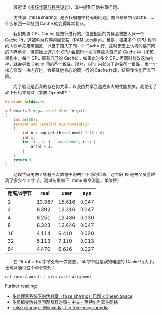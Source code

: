 　　最近读《[多核计算与程序设计](http://book.douban.com/subject/3624015/)》，其中提到了伪共享问题。

　　伪共享（false sharing）是多核编程中特有的问题。而且牵扯到 Cache ……什么东西一牵扯到 Cache 就变得异常复杂。

　　我们知道 CPU Cache 是按行进行的，位置相近的内存会被放入同一个 Cache 行，这被称为程序的局部性（RAM Locality）。但是，如果多个 CPU 访问的内存单元距离很近，以至于落入了同一个 Cache 行，这时表面上访问的是不同的内存单元，但实际上这几个 CPU 会把同一块内存放入自己的 Cache 中（多核架构中，每个 CPU 都有自己的 Cache），如果此时多个 CPU 再同时修改这块内存，就会导致 Cache 间的不一致性。所以，CPU 内部为了避免不一致性，当一个核心修改一块内存时，会把其他核心的同一行的 Cache 作废，结果使性能严重下降。

　　为了验证是否真的存在伪共享，以及伪共享会造成多大的性能损失，我使用了如下代码来测试（需要 OpenMP）：

```cpp
#include <stdio.h>

int main(int argc, const char *argv[])
{
	int ar[80];
	#pragma omp parallel num_threads(2)
	{
		int n = omp_get_thread_num() ? 16 : 0;
		int i;
		for (i = 0; i < 1000000000; i++) {
			ar[n] = i;
		}
	}
	return 0;
}
```

　　这段代码用两个线程写入数组中的两个不同的位置。这里的 16 是两个变量距离了多少个 4 字节。测试结果如下（time 命令测量，单位秒）：

<table style="width:100%">
<tr><th>距离/4字节</th><th>real</th><th>user</th><th>sys</th></tr>
<tr><td>1</td><td>10.387</td><td>15.616</td><td>0.047</td></tr>
<tr><td>2</td><td>8.392</td><td>12.316</td><td>0.047</td></tr>
<tr><td>4</td><td>8.251</td><td>12.436</td><td>0.030</td></tr>
<tr><td>8</td><td>8.323</td><td>12.646</td><td>0.047</td></tr>
<tr><td>16</td><td>4.114</td><td>6.410</td><td>0.020</td></tr>
<tr><td>32</td><td>5.113</td><td>7.110</td><td>0.013</td></tr>
<tr><td>64</td><td>4.470</td><td>6.626</td><td>0.027</td></tr>
</table>

　　在 16 x 4 = 64 字节处有一次突变，64 字节就是我的电脑的 Cache 行大小。也可以通过这个命令查到：

```bash
cat /proc/cpuinfo | grep cache_alignment
```

Further reading:

* [多处理器系统下的伪共享（false sharing）问题 « Sheen Space](http://sheenspace.wordpress.com/2010/09/20/02/)
* [多核编程伪共享问题及其对策 – 中文 - 英特尔® 软件网络](http://software.intel.com/zh-cn/blogs/2009/03/26/400001186/)
* [False sharing - Wikipedia, the free encyclopedia](http://en.wikipedia.org/wiki/False_sharing)
